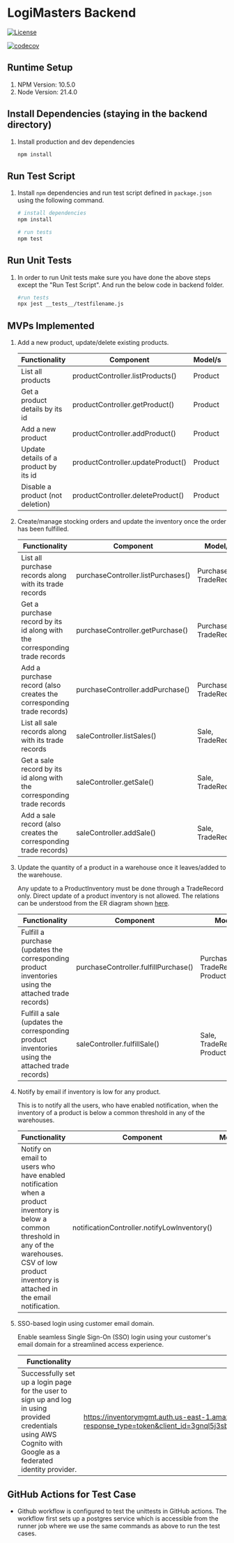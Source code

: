 # LogiMasters Backend
[![License](https://img.shields.io/badge/License-Apache%202.0-blue.svg)](https://opensource.org/licenses/Apache-2.0)

[![codecov](https://codecov.io/gh/scienceto/sim/graph/badge.svg?token=YE4WMMYJ4O)](https://codecov.io/gh/scienceto/sim)

## Runtime Setup

1. NPM Version: 10.5.0
2. Node Version: 21.4.0

## Install Dependencies (staying in the backend directory)

1. Install production and dev dependencies
   ```bash
   npm install
    ```

## Run Test Script

1. Install `npm` dependencies and run test script defined in `package.json` using the following command.
    ```bash
   # install dependencies
   npm install
   
   # run tests
   npm test
    ```
## Run Unit Tests

1. In order to run Unit tests make sure you have done the above steps except the "Run Test Script". And run the below code in backend folder.
   ```bash
   #run tests
   npx jest __tests__/testfilename.js
   ```
## MVPs Implemented

1. Add a new product, update/delete existing products.

   | Functionality                         | Component                         | Model/s | Owner | Unittest File           |
   |---------------------------------------|-----------------------------------|---------|-------|-------------------------|
   | List all products                     | productController.listProducts()  | Product |       | [productControllerTes.js](__tests__/purchaseControllerTest.js) |
   | Get a product details by its id       | productController.getProduct()    | Product |       | [productControllerTes.js](__tests__/purchaseControllerTest.js) |
   | Add a new product                     | productController.addProduct()    | Product |       | [productControllerTes.js](__tests__/purchaseControllerTest.js) |
   | Update details of a product by its id | productController.updateProduct() | Product |       | [productControllerTes.js](__tests__/purchaseControllerTest.js) |
   | Disable a product (not deletion)      | productController.deleteProduct() | Product |       |                         |

2. Create/manage stocking orders and update the inventory once the order has been fulfilled.

   | Functionality                                                              | Component                          | Model/s               | Owner | Unittest File                                                    |
   |----------------------------------------------------------------------------|------------------------------------|-----------------------|-------|------------------------------------------------------------------|
   | List all purchase records along with its trade records                     | purchaseController.listPurchases() | Purchase, TradeRecord | Jheel | [purchaseControllerTest.js](__tests__/purchaseControllerTest.js) |
   | Get a purchase record by its id along with the corresponding trade records | purchaseController.getPurchase()   | Purchase, TradeRecord | Jheel | [purchaseControllerTest.js](__tests__/purchaseControllerTest.js) |
   | Add a purchase record (also creates the corresponding trade records)       | purchaseController.addPurchase()   | Purchase, TradeRecord | Jheel | [purchaseControllerTest.js](__tests__/purchaseControllerTest.js) |
   | List all sale records along with its trade records                         | saleController.listSales()         | Sale, TradeRecord     |       |                                                                  |
   | Get a sale record by its id along with the corresponding trade records     | saleController.getSale()           | Sale, TradeRecord     |       |                                                                  |
   | Add a sale record (also creates the corresponding trade records)           | saleController.addSale()           | Sale, TradeRecord     |       |                                                                  |

3. Update the quantity of a product in a warehouse once it leaves/added to the warehouse.
   
    Any update to a ProductInventory must be done through a TradeRecord only. Direct update of a product inventory is not allowed. The relations can be understood from the ER diagram shown [here]().

   | Functionality                                                                                       | Component                            | Model/s                                 | Owner | Unittest |
   |-----------------------------------------------------------------------------------------------------|--------------------------------------|-----------------------------------------|-------|----------|
   | Fulfill a purchase (updates the corresponding product inventories using the attached trade records) | purchaseController.fulfillPurchase() | Purchase, TradeRecord, ProductInventory |       | [purchaseControllerTest.js](__tests__/purchaseControllerTest.js) |
   | Fulfill a sale (updates the corresponding product inventories using the attached trade records)     | saleController.fulfillSale()         | Sale, TradeRecord, ProductInventory     |       |          |

4. Notify by email if inventory is low for any product.

    This is to notify all the users, who have enabled notification, when the inventory of a product is below a common threshold in any of the warehouses.

   | Functionality                                                                                                                                                                                             | Component                                   | Model/s | Owner | Unittest |
   |-----------------------------------------------------------------------------------------------------------------------------------------------------------------------------------------------------------|---------------------------------------------|---------|-------|----------|
   | Notify on email to users who have enabled notification when a product inventory is below a common threshold in any of the warehouses. CSV of low product inventory is attached in the email notification. | notificationController.notifyLowInventory() |         |       | [notificationControllerTest.js](__tests__/notificationControllerTest.js) |

5. SSO-based login using customer email domain.

   Enable seamless Single Sign-On (SSO) login using your customer's email domain for a streamlined access experience.

   | Functionality                                                                                                                                                                                             | Component (URL)                                  | Model/s | Owner | Unittest |
   |-----------------------------------------------------------------------------------------------------------------------------------------------------------------------------------------------------------|---------------------------------------------|---------|-------|----------|
   | Successfully set up a login page for the user to sign up and log in using provided credentials using AWS Cognito with Google as a federated identity provider. | https://inventorymgmt.auth.us-east-1.amazoncognito.com/login?response_type=token&client_id=3gnql5j3sbni0heiavr3suh3hc&redirect_uri=https://www.ims.com/oauth2/idpresponse |         |       |          |

   

## GitHub Actions for Test Case

- Github workflow is configured to test the unittests in GitHub actions. The workflow first sets up a postgres service which is accessible from the runner job where we use the same commands as above to run the test cases.
